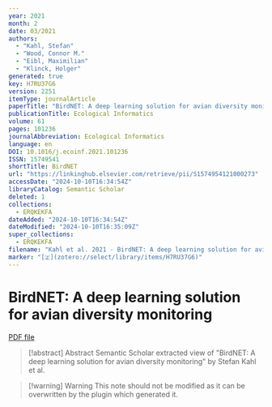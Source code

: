 ```yaml
---
year: 2021
month: 2
date: 03/2021
authors:
  - "Kahl, Stefan"
  - "Wood, Connor M."
  - "Eibl, Maximilian"
  - "Klinck, Holger"
generated: true
key: H7RU37G6
version: 2251
itemType: journalArticle
paperTitle: "BirdNET: A deep learning solution for avian diversity monitoring"
publicationTitle: Ecological Informatics
volume: 61
pages: 101236
journalAbbreviation: Ecological Informatics
language: en
DOI: 10.1016/j.ecoinf.2021.101236
ISSN: 15749541
shortTitle: BirdNET
url: "https://linkinghub.elsevier.com/retrieve/pii/S1574954121000273"
accessDate: "2024-10-10T16:34:54Z"
libraryCatalog: Semantic Scholar
deleted: 1
collections:
  - ERQKEKFA
dateAdded: "2024-10-10T16:34:54Z"
dateModified: "2024-10-10T16:35:09Z"
super_collections:
  - ERQKEKFA
filename: "Kahl et al. 2021 - BirdNET: A deep learning solution for avian diversity monitoring.pdf"
marker: "[🇿](zotero://select/library/items/H7RU37G6)"
---
```

# BirdNET: A deep learning solution for avian diversity monitoring

[PDF file](/Papers/PDFs/Kahl%20et%20al.%202021%20-%20BirdNET:%20A%20deep%20learning%20solution%20for%20avian%20diversity%20monitoring.pdf)

> [!abstract] Abstract
> Semantic Scholar extracted view of "BirdNET: A deep learning solution for avian diversity monitoring" by Stefan Kahl et al.

>[!warning] Warning
> This note should not be modified as it can be overwritten by the plugin which generated it.

